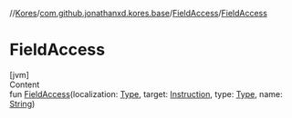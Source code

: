 //[Kores](../../index.md)/[com.github.jonathanxd.kores.base](../index.md)/[FieldAccess](index.md)/[FieldAccess](-field-access.md)



# FieldAccess  
[jvm]  
Content  
fun [FieldAccess](-field-access.md)(localization: [Type](https://docs.oracle.com/javase/8/docs/api/java/lang/reflect/Type.html), target: [Instruction](../../com.github.jonathanxd.kores/-instruction/index.md), type: [Type](https://docs.oracle.com/javase/8/docs/api/java/lang/reflect/Type.html), name: [String](https://kotlinlang.org/api/latest/jvm/stdlib/kotlin/-string/index.html))  



